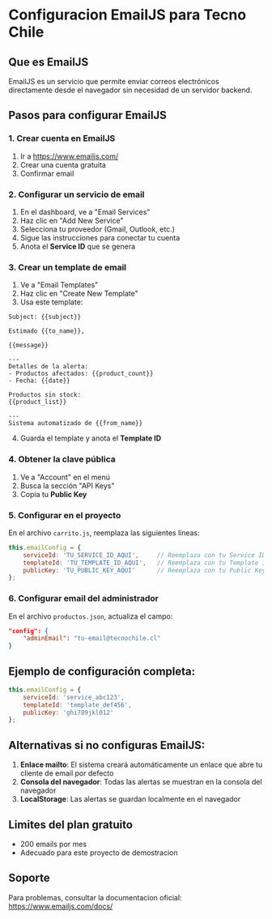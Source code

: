 # Configuracion EmailJS para Tecno Chile

## Que es EmailJS
EmailJS es un servicio que permite enviar correos electrónicos directamente desde el navegador sin necesidad de un servidor backend.

## Pasos para configurar EmailJS

### 1. Crear cuenta en EmailJS
1. Ir a https://www.emailjs.com/
2. Crear una cuenta gratuita
3. Confirmar email

### 2. Configurar un servicio de email
1. En el dashboard, ve a "Email Services"
2. Haz clic en "Add New Service"
3. Selecciona tu proveedor (Gmail, Outlook, etc.)
4. Sigue las instrucciones para conectar tu cuenta
5. Anota el **Service ID** que se genera

### 3. Crear un template de email
1. Ve a "Email Templates"
2. Haz clic en "Create New Template"
3. Usa este template:

```
Subject: {{subject}}

Estimado {{to_name}},

{{message}}

---
Detalles de la alerta:
- Productos afectados: {{product_count}}
- Fecha: {{date}}

Productos sin stock:
{{product_list}}

---
Sistema automatizado de {{from_name}}
```

4. Guarda el template y anota el **Template ID**

### 4. Obtener la clave pública
1. Ve a "Account" en el menú
2. Busca la sección "API Keys"
3. Copia tu **Public Key**

### 5. Configurar en el proyecto
En el archivo `carrito.js`, reemplaza las siguientes líneas:

```javascript
this.emailConfig = {
    serviceId: 'TU_SERVICE_ID_AQUI',     // Reemplaza con tu Service ID
    templateId: 'TU_TEMPLATE_ID_AQUI',   // Reemplaza con tu Template ID  
    publicKey: 'TU_PUBLIC_KEY_AQUI'      // Reemplaza con tu Public Key
};
```

### 6. Configurar email del administrador
En el archivo `productos.json`, actualiza el campo:
```json
"config": {
    "adminEmail": "tu-email@tecnochile.cl"
}
```

## Ejemplo de configuración completa:

```javascript
this.emailConfig = {
    serviceId: 'service_abc123',
    templateId: 'template_def456', 
    publicKey: 'ghi789jkl012'
};
```

## Alternativas si no configuras EmailJS:

1. **Enlace mailto**: El sistema creará automáticamente un enlace que abre tu cliente de email por defecto
2. **Consola del navegador**: Todas las alertas se muestran en la consola del navegador
3. **LocalStorage**: Las alertas se guardan localmente en el navegador

## Limites del plan gratuito
- 200 emails por mes
- Adecuado para este proyecto de demostracion

## Soporte
Para problemas, consultar la documentacion oficial: https://www.emailjs.com/docs/